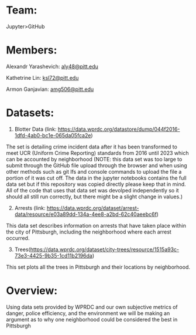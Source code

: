 # Team: 
Jupyter>GitHub

# Members:
Alexandr Yarashevich: aly48@pitt.edu 

Kathetrine Lin: ksl72@pitt.edu

Armon Ganjavian: amg506@pitt.edu

# Datasets:
1. Blotter Data (link: https://data.wprdc.org/datastore/dump/044f2016-1dfd-4ab0-bc1e-065da05fca2e)

The set is detailing crime incident data after it has been transformed to meet UCR (Uniform Crime Reporting) standards from 2016 until 2023 which can be accounted by neighborhood
(NOTE: this data set was too large to submit through the GitHub file upload through the browser and when using other methods such as git lfs and console commands to upload the file 
a portion of it was cut off. The data in the jupyter notebooks contains the full data set but if this repository was copied directly please keep that in mind. All of the code that 
uses that data set was devolped independently so it should all still run correctly, but there might be a slight change in values.)

2. Arrests (link: https://data.wprdc.org/dataset/arrest-data/resource/e03a89dd-134a-4ee8-a2bd-62c40aeebc6f)

This data set describes information on arrests that have taken place within the city of Pittsburgh, including the neighborhood where each arrest occurred.

3. Trees(https://data.wprdc.org/dataset/city-trees/resource/1515a93c-73e3-4425-9b35-1cd11b2196da)

This set plots all the trees in Pittsburgh and their locations by neighborhood. 

# Overview:
Using data sets provided by WPRDC and our own subjective metrics of danger, police efficiency, and the environment we will be making an argument as to why one neighborhood could be considered the best in Pittsburgh

